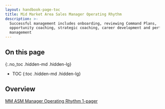 ```yaml
---
layout: handbook-page-toc
title: Mid Market Area Sales Manager Operating Rhythm
description: >-
  Successful management includes onboarding, reviewing Command Plans,
  opportunity coaching, strategic coaching, career development and performance
  management
---
```


## On this page
{:.no_toc .hidden-md .hidden-lg}

- TOC
{:toc .hidden-md .hidden-lg}

## Overview

[MM ASM Manager Operating Rhythm 1-pager](https://docs.google.com/spreadsheets/d/1dOtJq4SfUxZUy313f4-4tnGy0o-iuWjM3KF3DXT5EEI/edit#gid=0)